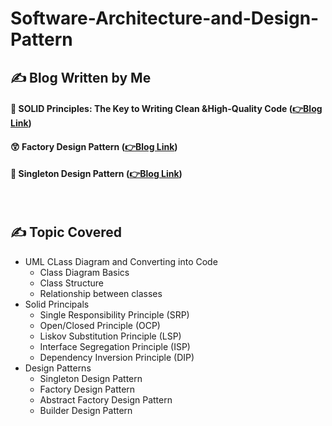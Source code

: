 # Software-Architecture-and-Design-Pattern


## ✍ Blog Written by Me
#### 🧐  SOLID Principles: The Key to Writing Clean &High-Quality Code (**[👉Blog Link](https://medium.com/nerd-for-tech/solid-principles-the-key-to-writing-clean-high-quality-code-9a8f88ea0a8)**)
#### 😲 Factory Design Pattern (**[👉Blog Link](https://medium.com/design-bootcamp/the-factory-design-pattern-ba150444c8a7)**)
#### 🤭 Singleton Design Pattern (**[👉Blog Link](https://medium.com/@sumontasaha80/the-singleton-design-pattern-41f5be69d622)**)
️
## ✍ Topic Covered 
- UML CLass Diagram and Converting into Code
  - Class Diagram Basics
  - Class Structure
  - Relationship between classes
- Solid Principals
  - Single Responsibility Principle (SRP)
  - Open/Closed Principle (OCP)
  - Liskov Substitution Principle (LSP)
  - Interface Segregation Principle (ISP)
  - Dependency Inversion Principle (DIP)
- Design Patterns
  - Singleton Design Pattern
  - Factory Design Pattern
  - Abstract Factory Design Pattern
  - Builder Design Pattern


